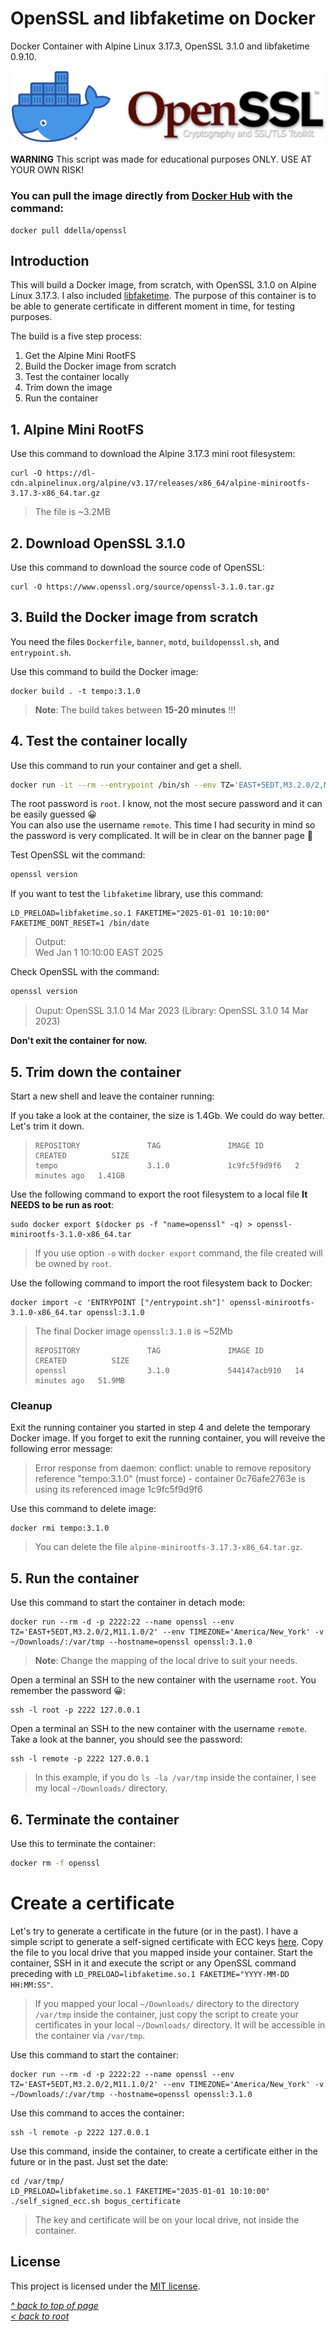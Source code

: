 # OpenSSL and libfaketime on Docker
Docker Container with Alpine Linux 3.17.3, OpenSSL 3.1.0 and libfaketime 0.9.10.  

![Alt text](images/Docker-OpenSSL.jpg)  

**WARNING** This script was made for educational purposes ONLY. USE AT YOUR OWN RISK!  

### You can pull the image directly from [Docker Hub](https://hub.docker.com/r/ddella/openssl) with the command:
```shell
docker pull ddella/openssl
```
## Introduction
This will build a Docker image, from scratch, with OpenSSL 3.1.0 on Alpine Linux 3.17.3. I also included [libfaketime](https://github.com/wolfcw/libfaketime). The purpose of this container is to be able to generate certificate in different moment in time, for testing purposes.  

The build is a five step process:

1. Get the Alpine Mini RootFS
2. Build the Docker image from scratch
3. Test the container locally
4. Trim down the image
5. Run the container

## 1. Alpine Mini RootFS
Use this command to download the Alpine 3.17.3 mini root filesystem:
```shell
curl -O https://dl-cdn.alpinelinux.org/alpine/v3.17/releases/x86_64/alpine-minirootfs-3.17.3-x86_64.tar.gz
```
>The file is ~3.2MB

## 2. Download OpenSSL 3.1.0
Use this command to download the source code of OpenSSL:
```shell
curl -O https://www.openssl.org/source/openssl-3.1.0.tar.gz
```

## 3. Build the Docker image from scratch
You need the files `Dockerfile`, `banner`, `motd`, `buildopenssl.sh`, and `entrypoint.sh`.  

Use this command to build the Docker image:
```shell
docker build . -t tempo:3.1.0
```

>**Note**: The build takes between **15-20 minutes** !!!

## 4. Test the container locally
Use this command to run your container and get a shell.
```sh
docker run -it --rm --entrypoint /bin/sh --env TZ='EAST+5EDT,M3.2.0/2,M11.1.0/2' --env TIMEZONE='America/New_York' --name openssl --hostname=openssl tempo:3.1.0
```
The root password is `root`. I know, not the most secure password and it can be easily guessed 😀  
You can also use the username `remote`. This time I had security in mind so the password is very complicated. It will be in clear on the banner page 🤣  

Test OpenSSL wit the command:
```sh
openssl version
```

If you want to test the `libfaketime` library, use this command:
```shell
LD_PRELOAD=libfaketime.so.1 FAKETIME="2025-01-01 10:10:00" FAKETIME_DONT_RESET=1 /bin/date
```
>Output:  
>Wed Jan  1 10:10:00 EAST 2025

Check OpenSSL with the command:
```sh
openssl version
```
>Ouput:
>OpenSSL 3.1.0 14 Mar 2023 (Library: OpenSSL 3.1.0 14 Mar 2023)

**Don't exit the container for now.**

## 5. Trim down the container
Start a new shell and leave the container running:

If you take a look at the container, the size is 1.4Gb. We could do way better. Let's trim it down.
>```
>REPOSITORY               TAG               IMAGE ID       CREATED          SIZE
>tempo                    3.1.0             1c9fc5f9d9f6   2 minutes ago   1.41GB
>```

Use the following command to export the root filesystem to a local file **It NEEDS to be run as root**:
```shell
sudo docker export $(docker ps -f "name=openssl" -q) > openssl-minirootfs-3.1.0-x86_64.tar
```
>If you use option `-o` with `docker export` command, the file created will be owned by `root`.  

Use the following command to import the root filesystem back to Docker:
```shell
docker import -c 'ENTRYPOINT ["/entrypoint.sh"]' openssl-minirootfs-3.1.0-x86_64.tar openssl:3.1.0
```

>The final Docker image `openssl:3.1.0` is ~52Mb
>```
>REPOSITORY               TAG               IMAGE ID       CREATED          SIZE
>openssl                  3.1.0             544147acb910   14 minutes ago   51.9MB
>```
### Cleanup
Exit the running container you started in step 4 and delete the temporary Docker image. If you forget to exit the running container, you will reveive the following error message:  

>Error response from daemon: conflict: unable to remove repository reference "tempo:3.1.0" (must force) - container 0c76afe2763e is using its referenced image 1c9fc5f9d9f6  

Use this command to delete image:
```shell
docker rmi tempo:3.1.0
```
>You can delete the file `alpine-minirootfs-3.17.3-x86_64.tar.gz`.  
## 5. Run the container
Use this command to start the container in detach mode:
```shell
docker run --rm -d -p 2222:22 --name openssl --env TZ='EAST+5EDT,M3.2.0/2,M11.1.0/2' --env TIMEZONE='America/New_York' -v ~/Downloads/:/var/tmp --hostname=openssl openssl:3.1.0
```
>**Note**: Change the mapping of the local drive to suit your needs.  

Open a terminal an SSH to the new container with the username `root`. You remember the password 😀:
```shell
ssh -l root -p 2222 127.0.0.1
```

Open a terminal an SSH to the new container with the username `remote`. Take a look at the banner, you should see the password:
```shell
ssh -l remote -p 2222 127.0.0.1
```

>In this example, if you do `ls -la /var/tmp` inside the container, I see my local `~/Downloads/` directory.  
## 6. Terminate the container
Use this to terminate the container:
```sh   
docker rm -f openssl
```
# Create a certificate
Let's try to generate a certificate in the future (or in the past). I have a simple script to generate a self-signed certificate with ECC keys [here](https://gist.github.com/ddella/f6954409d2090908f6fec1fc3280d9d1). Copy the file to you local drive that you mapped inside your container. Start the container, SSH in it and execute the script or any OpenSSL command preceding with `LD_PRELOAD=libfaketime.so.1 FAKETIME="YYYY-MM-DD HH:MM:SS"`.  

>If you mapped your local `~/Downloads/` directory to the directory `/var/tmp` inside the container, just copy the script to create your certificates in your local `~/Downloads/` directory. It will be accessible in the container via `/var/tmp`.  

Use this command to start the container:
```
docker run --rm -d -p 2222:22 --name openssl --env TZ='EAST+5EDT,M3.2.0/2,M11.1.0/2' --env TIMEZONE='America/New_York' -v ~/Downloads/:/var/tmp --hostname=openssl openssl:3.1.0
```

Use this command to acces the container:
```shell
ssh -l remote -p 2222 127.0.0.1
```

Use this command, inside the container, to create a certificate either in the future or in the past. Just set the date:
```shell
cd /var/tmp/
LD_PRELOAD=libfaketime.so.1 FAKETIME="2035-01-01 10:10:00" ./self_signed_ecc.sh bogus_certificate
```
>The key and certificate will be on your local drive, not inside the container.
## License
This project is licensed under the [MIT license](/LICENSE).  

[_^ back to top of page_](#OpenSSL-and-libfaketime-on-Docker)  
[_< back to root_](../../../)
